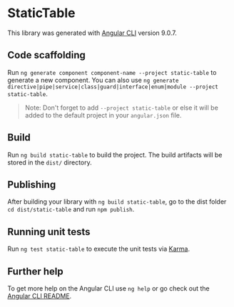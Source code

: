 # StaticTable

This library was generated with [Angular CLI](https://github.com/angular/angular-cli) version 9.0.7.

## Code scaffolding

Run `ng generate component component-name --project static-table` to generate a new component. You can also use `ng generate directive|pipe|service|class|guard|interface|enum|module --project static-table`.
> Note: Don't forget to add `--project static-table` or else it will be added to the default project in your `angular.json` file. 

## Build

Run `ng build static-table` to build the project. The build artifacts will be stored in the `dist/` directory.

## Publishing

After building your library with `ng build static-table`, go to the dist folder `cd dist/static-table` and run `npm publish`.

## Running unit tests

Run `ng test static-table` to execute the unit tests via [Karma](https://karma-runner.github.io).

## Further help

To get more help on the Angular CLI use `ng help` or go check out the [Angular CLI README](https://github.com/angular/angular-cli/blob/master/README.md).
